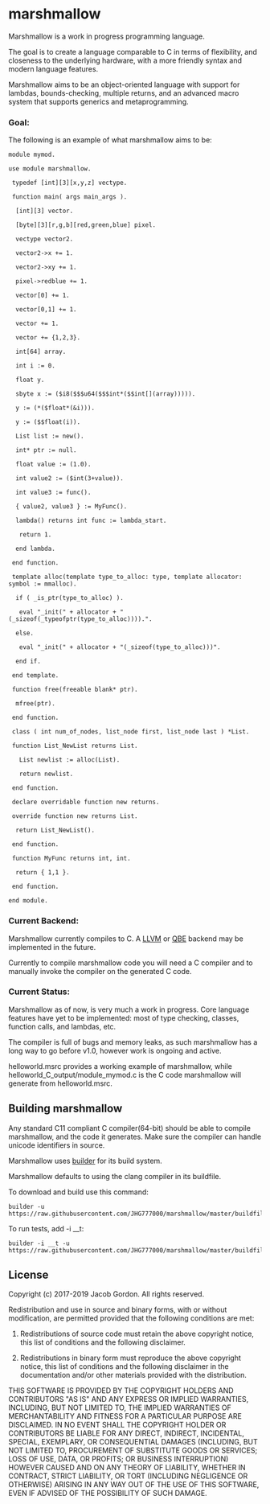 # marshmallow


Marshmallow is a work in progress programming language.

The goal is to create a language comparable to C in terms of flexibility, and closeness to the underlying hardware, with a more friendly syntax and modern language features.

Marshmallow aims to be an object-oriented language with support for lambdas, bounds-checking, multiple returns, and an advanced macro system that supports generics and metaprogramming.

### Goal:

The following is an example of what marshmallow aims to be:

	module mymod.

    use module marshmallow.

     typedef [int][3][x,y,z] vectype.

     function main( args main_args ).

      [int][3] vector.

      [byte][3][r,g,b][red,green,blue] pixel.

      vectype vector2.

      vector2->x += 1.

      vector2->xy += 1.

      pixel->redblue += 1.

      vector[0] += 1.

      vector[0,1] += 1.

      vector += 1.

      vector += {1,2,3}.

      int[64] array.

      int i := 0.

      float y.

      sbyte x := ($i8($$$u64($$$int*($$int[](array))))).

      y := (*($float*(&i))).

      y := ($$float(i)).

      List list := new().

      int* ptr := null.

      float value := (1.0).

      int value2 := ($int(3+value)).

      int value3 := func().

      { value2, value3 } := MyFunc().

      lambda() returns int func := lambda_start.

       return 1.

      end lambda.      

     end function.

     template alloc(template type_to_alloc: type, template allocator: symbol := mmalloc).

      if ( _is_ptr(type_to_alloc) ).

       eval "_init(" + allocator + "(_sizeof(_typeofptr(type_to_alloc)))).".

      else.

       eval "_init(" + allocator + "(_sizeof(type_to_alloc)))".

      end if.

     end template.

     function free(freeable blank* ptr).

      mfree(ptr).

     end function.

     class ( int num_of_nodes, list_node first, list_node last ) *List.

     function List_NewList returns List.

       List newlist := alloc(List).

       return newlist.

     end function.

     declare overridable function new returns.

     override function new returns List.

      return List_NewList().

     end function.

     function MyFunc returns int, int.

      return { 1,1 }.

     end function.

    end module.

### Current Backend:

Marshmallow currently compiles to C. A [LLVM](https://llvm.org) or [QBE](https://c9x.me/compile/) backend may be implemented in the future.

Currently to compile marshmallow code you will need a C compiler and to manually invoke the compiler on the generated C code.

### Current Status:

Marshmallow as of now, is very much a work in progress. Core language features have yet to be implemented: most of type checking, classes, function calls, and lambdas, etc.

The compiler is full of bugs and memory leaks, as such marshmallow has a long way to go before v1.0, however work is ongoing and active.

helloworld.msrc provides a working example of marshmallow, while helloworld\_C\_output/module_mymod.c is the C code marshmallow will  generate from helloworld.msrc.

## Building marshmallow

Any standard C11 compliant C compiler(64-bit) should be able to compile marshmallow, and the code it generates. Make sure the compiler can handle unicode identifiers in source.

Marshmallow uses [builder][1] for its build system.

[1]:https://github.com/JHG777000/builder

Marshmallow defaults to using the clang compiler in its buildfile.

To download and build use this command:

	builder -u https://raw.githubusercontent.com/JHG777000/marshmallow/master/buildfile

To run tests, add -i __t:

	builder -i __t -u https://raw.githubusercontent.com/JHG777000/marshmallow/master/buildfile
## License


 Copyright (c) 2017-2019 Jacob Gordon. All rights reserved.

 Redistribution and use in source and binary forms, with or without modification, are permitted provided that the following conditions are met:

 1. Redistributions of source code must retain the above copyright notice, this list of conditions and the following disclaimer.

 2. Redistributions in binary form must reproduce the above copyright notice, this list of conditions and the following disclaimer in the
 documentation and/or other materials provided with the distribution.

 THIS SOFTWARE IS PROVIDED BY THE COPYRIGHT HOLDERS AND CONTRIBUTORS "AS IS" AND ANY EXPRESS OR IMPLIED WARRANTIES, INCLUDING, BUT NOT LIMITED TO, THE
 IMPLIED WARRANTIES OF MERCHANTABILITY AND FITNESS FOR A PARTICULAR PURPOSE ARE DISCLAIMED. IN NO EVENT SHALL THE COPYRIGHT HOLDER OR CONTRIBUTORS BE LIABLE
 FOR ANY DIRECT, INDIRECT, INCIDENTAL, SPECIAL, EXEMPLARY, OR CONSEQUENTIAL DAMAGES (INCLUDING, BUT NOT LIMITED TO, PROCUREMENT OF SUBSTITUTE GOODS OR
 SERVICES; LOSS OF USE, DATA, OR PROFITS; OR BUSINESS INTERRUPTION) HOWEVER CAUSED AND ON ANY THEORY OF LIABILITY, WHETHER IN CONTRACT, STRICT LIABILITY, OR
 TORT (INCLUDING NEGLIGENCE OR OTHERWISE) ARISING IN ANY WAY OUT OF THE USE OF THIS SOFTWARE, EVEN IF ADVISED OF THE POSSIBILITY OF SUCH DAMAGE.
